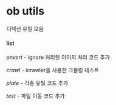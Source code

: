 # ob utils
디텍션 유틸 모음

#### list
*onvert* - ignore 처리된 이미지 처리 코드 추가

*crawl* - icrawler을 사용한 크롤링 테스트

*plate* - 각종 유틸 코드 추가

*test* - 파일 이동 코드 추가

##
